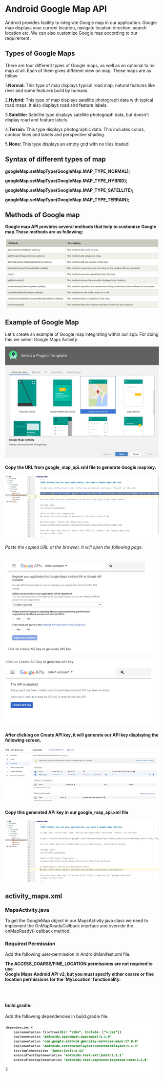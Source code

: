 # Android Google Map API
<P>Android provides facility to integrate Google map in our application. Google map displays your current location, navigate location direction, search location etc. We can also customize Google map according to our requirement.</P>

## Types of Google Maps
<p> There are four different types of Google maps, as well as an optional to no map at all. Each of them gives different view on map. These maps are as follow:</p>

1.**Normal:**  This type of map displays typical road map, natural features like river and some features build by humans.

2.**Hybrid:**  This type of map displays satellite photograph data with typical road maps. It also displays road and feature labels.

3.**Satellite:**  Satellite type displays satellite photograph data, but doesn't display road and feature labels.

4.**Terrain:**  This type displays photographic data. This includes colors, contour lines and labels and perspective shading.

5.**None:**  This type displays an empty grid with no tiles loaded.

## Syntax of different types of map

**googleMap.setMapType(GoogleMap.MAP_TYPE_NORMAL);**

**googleMap.setMapType(GoogleMap.MAP_TYPE_HYBRID);**

**googleMap.setMapType(GoogleMap.MAP_TYPE_SATELLITE);** 

**googleMap.setMapType(GoogleMap.MAP_TYPE_TERRAIN);** 

## Methods of Google map  

**Google map API provides several methods that help to customize Google map.These methods are as following:**

![androidfile](images/fig1.JPG)

## Example of Google Map

<p>Let's create an example of Google map integrating within our app. For doing this we select Google Maps Activity.</p>

![androidfile](images/fig2.JPG)

#### Copy the URL from google_map_api.xml file to generate Google map key.

![androidfile](images/fig3.JPG)

###### Paste the copied URL at the browser. It will open the following page.

![androidfile](images/fig4.JPG)

![androidfile](images/fig5.JPG)

#### After clicking on Create API key, it will generate our API key displaying the following screen.

![androidfile](images/fig6.JPG)

#### Copy this generated API key in our google_map_api.xml file

![androidfile](images/fig7.JPG)

## activity_maps.xml

**<fragment xmlns:android="http://schemas.android.com/apk/res/android"  
    xmlns:map="http://schemas.android.com/apk/res-auto"  
    xmlns:tools="http://schemas.android.com/tools"  
    android:id="@+id/map"  
    android:name="com.google.android.gms.maps.SupportMapFragment"  
    android:layout_width="match_parent"  
    android:layout_height="match_parent"  
    tools:context="example.com.mapexample.MapsActivity" />**

### MapsActivity.java

<p>To get the GoogleMap object in our MapsActivity.java class we need to implement the OnMapReadyCallback interface and override the onMapReady() callback method.</p>

### Required Permission

<p>Add the following user-permission in AndroidManifest.xml file.</p>

**The ACCESS_COARSE/FINE_LOCATION permissions are not required to use  
         Google Maps Android API v2, but you must specify either coarse or fine  
         location permissions for the 'MyLocation' functionality.**

**<uses-permission android:name="android.permission.ACCESS_FINE_LOCATION" />  
<uses-permission android:name="android.permission.ACCESS_COARSE_LOCATION" />  
<uses-permission android:name="android.permission.INTERNET" />**  

#### build.gradle:
<p>Add the following dependencies in build.gradle file.</p>

![androidfile](images/fig8.JPG)
